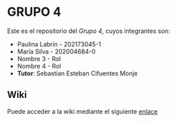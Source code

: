 # GRUPO 4

Este es el repositorio del *Grupo 4*, cuyos integrantes son:

* Paulina Labrín - 202173045-1
* María Silva - 202004684-0
* Nombre 3 - Rol
* Nombre 4 - Rol
* **Tutor**: Sebastian Esteban Cifuentes Monje

## Wiki

Puede acceder a la wiki mediante el siguiente [enlace](https://github.com/P4uL1n9/GRUPO4-2024-PROYINF/wiki)
